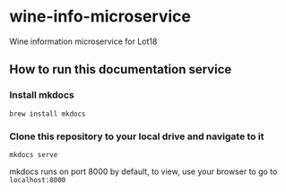 # wine-info-microservice
Wine information microservice for Lot18

## How to run this documentation service

### Install mkdocs

`brew install mkdocs`

### Clone this repository to your local drive and navigate to it

`mkdocs serve`

mkdocs runs on port 8000 by default, to view, use your browser to go to `localhost:8000`
